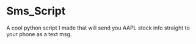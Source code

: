 # Sms_Script
A cool python script I made that will send you AAPL stock info straight to your phone as a text msg.
